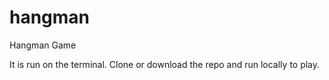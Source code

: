 # hangman

Hangman Game

It is run on the terminal. Clone or download the repo and run locally to play.
